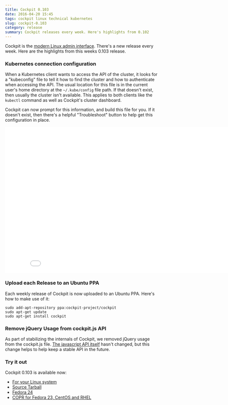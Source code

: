 ```yaml
---
title: Cockpit 0.103
date: 2016-04-20 15:45
tags: cockpit linux technical kubernetes
slug: cockpit-0.103
category: release
summary: Cockpit releases every week. Here's highlights from 0.102
---
```


Cockpit is the [modern Linux admin interface](http://cockpit-project.org/). There's a new release every week. Here are the highlights from this weeks 0.103 release.

### Kubernetes connection configuration

When a Kubernetes client wants to access the API of the cluster, it looks for a "kubeconfig" file to tell it how to find the cluster and how to authenticate when accessing the API. The usual location for this file is in the current user's home directory at the ```~/.kube/config``` file path. If that doesn't exist, then usually the cluster isn't available. This applies to both clients like the ```kubectl``` command as well as Cockpit's cluster dashboard.

Cockpit can now prompt for this information, and build this file for you. If it doesn't exist, then there's a helpful "Troubleshoot" button to help get this configuration in place.

<iframe width="853" height="480" src="//youtube.com/embed/WSh7wYhAXrA" frameborder="0" allowfullscreen></iframe>


### Upload each Release to an Ubuntu PPA

Each weekly release of Cockpit is now uploaded to an Ubuntu PPA. Here's how to make use of it:

```unknown
sudo add-apt-repository ppa:cockpit-project/cockpit
sudo apt-get update
sudo apt-get install cockpit
```

### Remove jQuery Usage from cockpit.js API

As part of stabilizing the internals of Cockpit, we removed jQuery usage from the cockpit.js file. [The javascript API itself](http://cockpit-project.org/guide/latest/api-base1.html) hasn't changed, but this change helps to help keep a stable API in the future.


### Try it out

Cockpit 0.103 is available now:

 * [For your Linux system](http://cockpit-project.org/running.html)
 * [Source Tarball](https://github.com/cockpit-project/cockpit/releases/tag/0.103)
 * [Fedora 24](https://bodhi.fedoraproject.org/updates/cockpit-0.103-1.fc24)
 * [COPR for Fedora 23, CentOS and RHEL](https://copr.fedoraproject.org/coprs/g/cockpit/cockpit-preview/)

